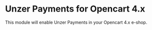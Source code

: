 # Unzer Payments for Opencart 4.x

This module will enable Unzer Payments in your Opencart 4.x e-shop.
